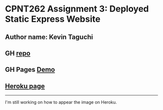 # CPNT262 Assignment 3: Deployed Static Express Website
## Author name: Kevin Taguchi
## GH [repo](https://github.com/Kevin-234/cpnt262-a3)
## GH Pages [Demo](https://kevin-234.github.io/cpnt262-a3/)
## [Heroku page](https://cpnt262-a-3.herokuapp.com/)
----
I'm still working on how to appear the image on Heroku.